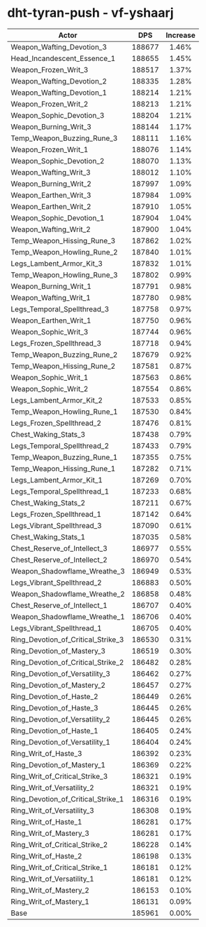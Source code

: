 # dht-tyran-push - vf-yshaarj
| Actor | DPS | Increase |
|---|:---:|:---:|
|Weapon_Wafting_Devotion_3|188677|1.46%|
|Head_Incandescent_Essence_1|188655|1.45%|
|Weapon_Frozen_Writ_3|188517|1.37%|
|Weapon_Wafting_Devotion_2|188335|1.28%|
|Weapon_Wafting_Devotion_1|188214|1.21%|
|Weapon_Frozen_Writ_2|188213|1.21%|
|Weapon_Sophic_Devotion_3|188204|1.21%|
|Weapon_Burning_Writ_3|188144|1.17%|
|Temp_Weapon_Buzzing_Rune_3|188111|1.16%|
|Weapon_Frozen_Writ_1|188076|1.14%|
|Weapon_Sophic_Devotion_2|188070|1.13%|
|Weapon_Wafting_Writ_3|188012|1.10%|
|Weapon_Burning_Writ_2|187997|1.09%|
|Weapon_Earthen_Writ_3|187984|1.09%|
|Weapon_Earthen_Writ_2|187910|1.05%|
|Weapon_Sophic_Devotion_1|187904|1.04%|
|Weapon_Wafting_Writ_2|187900|1.04%|
|Temp_Weapon_Hissing_Rune_3|187862|1.02%|
|Temp_Weapon_Howling_Rune_2|187840|1.01%|
|Legs_Lambent_Armor_Kit_3|187832|1.01%|
|Temp_Weapon_Howling_Rune_3|187802|0.99%|
|Weapon_Burning_Writ_1|187791|0.98%|
|Weapon_Wafting_Writ_1|187780|0.98%|
|Legs_Temporal_Spellthread_3|187758|0.97%|
|Weapon_Earthen_Writ_1|187750|0.96%|
|Weapon_Sophic_Writ_3|187744|0.96%|
|Legs_Frozen_Spellthread_3|187718|0.94%|
|Temp_Weapon_Buzzing_Rune_2|187679|0.92%|
|Temp_Weapon_Hissing_Rune_2|187581|0.87%|
|Weapon_Sophic_Writ_1|187563|0.86%|
|Weapon_Sophic_Writ_2|187554|0.86%|
|Legs_Lambent_Armor_Kit_2|187533|0.85%|
|Temp_Weapon_Howling_Rune_1|187530|0.84%|
|Legs_Frozen_Spellthread_2|187476|0.81%|
|Chest_Waking_Stats_3|187438|0.79%|
|Legs_Temporal_Spellthread_2|187433|0.79%|
|Temp_Weapon_Buzzing_Rune_1|187355|0.75%|
|Temp_Weapon_Hissing_Rune_1|187282|0.71%|
|Legs_Lambent_Armor_Kit_1|187269|0.70%|
|Legs_Temporal_Spellthread_1|187233|0.68%|
|Chest_Waking_Stats_2|187211|0.67%|
|Legs_Frozen_Spellthread_1|187142|0.64%|
|Legs_Vibrant_Spellthread_3|187090|0.61%|
|Chest_Waking_Stats_1|187035|0.58%|
|Chest_Reserve_of_Intellect_3|186977|0.55%|
|Chest_Reserve_of_Intellect_2|186970|0.54%|
|Weapon_Shadowflame_Wreathe_3|186949|0.53%|
|Legs_Vibrant_Spellthread_2|186883|0.50%|
|Weapon_Shadowflame_Wreathe_2|186858|0.48%|
|Chest_Reserve_of_Intellect_1|186707|0.40%|
|Weapon_Shadowflame_Wreathe_1|186706|0.40%|
|Legs_Vibrant_Spellthread_1|186705|0.40%|
|Ring_Devotion_of_Critical_Strike_3|186530|0.31%|
|Ring_Devotion_of_Mastery_3|186519|0.30%|
|Ring_Devotion_of_Critical_Strike_2|186482|0.28%|
|Ring_Devotion_of_Versatility_3|186462|0.27%|
|Ring_Devotion_of_Mastery_2|186457|0.27%|
|Ring_Devotion_of_Haste_2|186449|0.26%|
|Ring_Devotion_of_Haste_3|186445|0.26%|
|Ring_Devotion_of_Versatility_2|186445|0.26%|
|Ring_Devotion_of_Haste_1|186405|0.24%|
|Ring_Devotion_of_Versatility_1|186404|0.24%|
|Ring_Writ_of_Haste_3|186392|0.23%|
|Ring_Devotion_of_Mastery_1|186369|0.22%|
|Ring_Writ_of_Critical_Strike_3|186321|0.19%|
|Ring_Writ_of_Versatility_2|186321|0.19%|
|Ring_Devotion_of_Critical_Strike_1|186316|0.19%|
|Ring_Writ_of_Versatility_3|186308|0.19%|
|Ring_Writ_of_Haste_1|186281|0.17%|
|Ring_Writ_of_Mastery_3|186281|0.17%|
|Ring_Writ_of_Critical_Strike_2|186228|0.14%|
|Ring_Writ_of_Haste_2|186198|0.13%|
|Ring_Writ_of_Critical_Strike_1|186181|0.12%|
|Ring_Writ_of_Versatility_1|186181|0.12%|
|Ring_Writ_of_Mastery_2|186153|0.10%|
|Ring_Writ_of_Mastery_1|186131|0.09%|
|Base|185961|0.00%|

